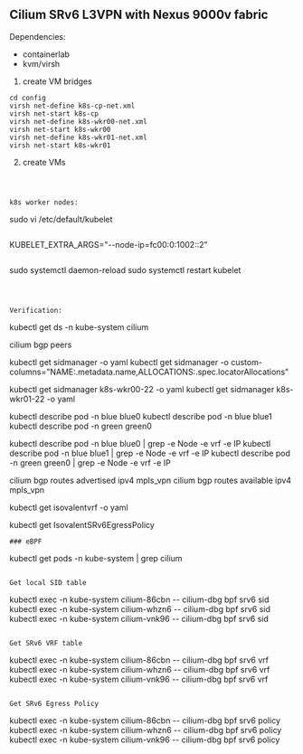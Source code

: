 ## Cilium SRv6 L3VPN with Nexus 9000v fabric

Dependencies:
 - containerlab
 - kvm/virsh

1. create VM bridges
```
cd config
virsh net-define k8s-cp-net.xml
virsh net-start k8s-cp
virsh net-define k8s-wkr00-net.xml
virsh net-start k8s-wkr00
virsh net-define k8s-wkr01-net.xml
virsh net-start k8s-wkr01
```

2. create VMs
```



k8s worker nodes:
```
sudo vi /etc/default/kubelet
```
```
KUBELET_EXTRA_ARGS="--node-ip=fc00:0:1002::2"
```
```
sudo systemctl daemon-reload
sudo systemctl restart kubelet
```



Verification:
```
kubectl get ds -n kube-system cilium

cilium bgp peers

kubectl get sidmanager -o yaml
kubectl get sidmanager -o custom-columns="NAME:.metadata.name,ALLOCATIONS:.spec.locatorAllocations"

kubectl get sidmanager k8s-wkr00-22 -o yaml
kubectl get sidmanager k8s-wkr01-22 -o yaml

kubectl describe pod -n blue blue0
kubectl describe pod -n blue blue1
kubectl describe pod -n green green0

kubectl describe pod -n blue blue0 | grep -e Node -e vrf -e IP
kubectl describe pod -n blue blue1 | grep -e Node -e vrf -e IP
kubectl describe pod -n green green0 | grep -e Node -e vrf -e IP

cilium bgp routes advertised ipv4 mpls_vpn 
cilium bgp routes available ipv4 mpls_vpn

kubectl get isovalentvrf -o yaml

kubectl get IsovalentSRv6EgressPolicy
```
### eBPF
```
kubectl get pods -n kube-system | grep cilium
```

Get local SID table
```
kubectl exec -n kube-system cilium-86cbn -- cilium-dbg bpf srv6 sid
kubectl exec -n kube-system cilium-whzn6 -- cilium-dbg bpf srv6 sid
kubectl exec -n kube-system cilium-vnk96 -- cilium-dbg bpf srv6 sid
```

Get SRv6 VRF table
```
kubectl exec -n kube-system cilium-86cbn -- cilium-dbg bpf srv6 vrf
kubectl exec -n kube-system cilium-whzn6 -- cilium-dbg bpf srv6 vrf
kubectl exec -n kube-system cilium-vnk96 -- cilium-dbg bpf srv6 vrf
```

Get SRv6 Egress Policy
```
kubectl exec -n kube-system cilium-86cbn -- cilium-dbg bpf srv6 policy
kubectl exec -n kube-system cilium-whzn6 -- cilium-dbg bpf srv6 policy
kubectl exec -n kube-system cilium-vnk96 -- cilium-dbg bpf srv6 policy
```

